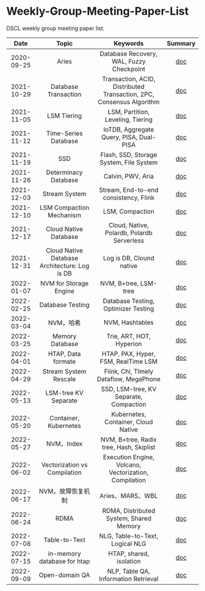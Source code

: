 # Weekly-Group-Meeting-Paper-List

DSCL weekly group meeting paper list.

|    Date    |                     Topic                     |                           Keywords                           |                           Summary                            |
| :--------: | :-------------------------------------------: | :----------------------------------------------------------: | :----------------------------------------------------------: |
| 2020-09-25 |                     Aries                     |           Database Recovery, WAL, Fuzzy Checkpoint           |         [doc](./meeting-summary/2020-09-25-Aries.md)         |
| 2021-10-29 |             Database Transaction              | Transaction, ACID, Distributed Transaction, 2PC, Consensus Algorithm |      [doc](./meeting-summary/2021-10-29-数据库事务.md)       |
| 2021-11-05 |                  LSM Tiering                  |              LSM, Partition, Leveling, Tiering               | [doc](./meeting-summary/2021-11-05-基于LSM的KV存储写放大优化.md) |
| 2021-11-12 |             Time-Series Database              |           IoTDB, Aggregate Query, PISA, Dual-PISA            | [doc](./meeting-summary/2021-11-12-Apache-IoTDB时序数据库.md) |
| 2021-11-19 |                      SSD                      |           Flash, SSD, Storage System, File System            |   [doc](./meeting-summary/2021-11-19-基于SSD的存储系统.md)   |
| 2021-11-26 |             Determinacy Database              |                      Calvin, PWV, Aria                       |     [doc](./meeting-summary/2021-11-26-确定性数据库.md)      |
| 2021-12-03 |                 Stream System                 |            Stream, End-to-end consistency, Flink             | [doc](./meeting-summary/2021-12-03-流计算端到端一致性概述.md) |
| 2021-12-10 |           LSM Compaction Mechanism            |                       LSM, Compaction                        |  [doc](./meeting-summary/2021-12-10-LSM-Compaction-设计.md)  |
| 2021-12-17 |             Cloud Native Database             |          Cloud, Native, Polardb, Polardb Serverless          |  [doc](./meeting-summary/2021-12-17-云原生数据库polardb.md)  |
| 2021-12-31 | Cloud Native Database Architecture: Log is DB |                   Log is DB, Clound native                   | [doc](./meeting-summary/2021-12-31-云原生数据库架构-Log-is-DB.md) |
| 2022-01-07 |            NVM for Storage Engine             |                    NVM, B+tree, LSM-tree                     | [doc](./meeting-summary/2022-1-7-基于NVM的数据库存储引擎优化.md) |
| 2022-02-25 |               Database Testing                |             Database Testing, Optimizer Testing              | [doc](./meeting-summary/2022-02-25-数据库系统测试方法介绍.md) |
| 2022-03-04 |                   NVM，哈希                   |                       NVM, Hashtables                        | [doc](./meeting-summary/2022-03-04-面向NVM的数据库哈希索引优化研究.md) |
| 2022-03-25 |                Memory Database                |                   Trie, ART, HOT, Hyperion                   | [doc](./meeting-summary/2022-03-25-内存数据库简述及索引优化.md) |
| 2022-04-01 |              HTAP, Data formate               |             HTAP, PAX, Hyper, FSM, RealTime LSM              |  [doc](./meeting-summary/2022-04-01-HTAP概述及存储格式.md)   |
| 2022-04-29 |             Stream System Rescale             |            Flink, Chi, TImely Dataflow, MegaPhone            | [doc](./meeting-summary/2022-04-29-流计算引擎弹性扩展综述.md) |
| 2022-05-13 |             LSM-tree KV Separate              |            SSD, LSM-tree, KV Separate, Compaction            | [doc](./meeting-summary/2022-05-13-基于SSD的LSM-tree键值分离.md) |
| 2022-05-20 |             Container, Kubernetes             |             Kubernetes, Container, Cloud Native              | [doc](./meeting-summary/2022-05-20-云原生基础架构—Container、Kubernetes.md) |
| 2022-05-27 |                  NVM，Index                   |           NVM, B+tree, Radix tree, Hash, Skiplist            |    [doc](./meeting-summary/2022-05-27-NVM与数据库索引.md)    |
| 2022-06-02 |         Vectorization vs Compilation          |    Execution Engine, Volcano, Vectorization, Compilation     | [doc](./meeting-summary/2022-06-02-Vectorization-vs-Compilation.md) |
| 2022-06-17 |               NVM，故障恢复机制               |                       Aries、MARS、WBL                       | [doc](./meeting-summary/2022-06-17-面向NVM的数据库故障恢复机制.md) |
| 2022-06-24 |                     RDMA                      |           RDMA, Distributed System, Shared Memory            | [doc](./meeting-summary/2022-06-24-基于RDMA的分布式系统研究介绍.md) |
| 2022-07-08 |                 Table-to-Text                 |               NLG, Table-to-Text, Logical NLG                |     [doc](./meeting-summary/2022-07-08-表格生成文本.md)      |
| 2022-07-15 |          in-memory database for htap          |                   HTAP, shared, isolation                    | [doc](./meeting-summary/2022-07-15-面向HTAP的内存数据库.md)  |
| 2022-09-09 |                Open-domain QA                 |             NLP, Table QA, Information Retrieval             |    [doc](./meeting-summary/2022-09-09-表格开领域问答.md)     |

